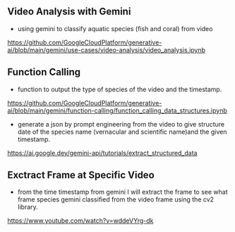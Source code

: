## Video Analysis with Gemini

- using gemini to classify aquatic species (fish and coral) from video

https://github.com/GoogleCloudPlatform/generative-ai/blob/main/gemini/use-cases/video-analysis/video_analysis.ipynb


## Function Calling 

- function to output the type of species of the video and the timestamp.

https://github.com/GoogleCloudPlatform/generative-ai/blob/main/gemini/function-calling/function_calling_data_structures.ipynb

- generate a json by prompt engineering from the video to give structure date of the species name (vernacular and scientific name)and the given timestamp.
 
https://ai.google.dev/gemini-api/tutorials/extract_structured_data


## Exctract Frame at Specific Video 

- from the time timestamp from gemini I will extract the frame to see what frame species gemini classified from the video frame using the cv2 library.

https://www.youtube.com/watch?v=wddeVYrg-dk

